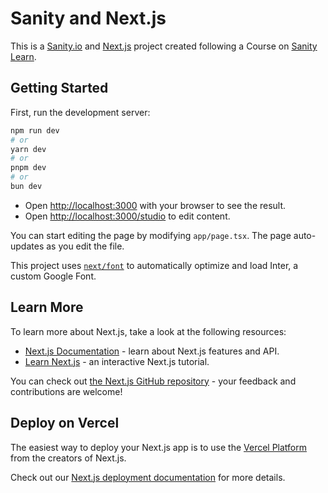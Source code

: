 # Sanity and Next.js

This is a [Sanity.io](https://sanity.io) and [Next.js](https://nextjs.org) project created following a Course on [Sanity Learn](https://sanity.io/learn).

## Getting Started

First, run the development server:

```bash
npm run dev
# or
yarn dev
# or
pnpm dev
# or
bun dev
```

- Open [http://localhost:3000](http://localhost:3000) with your browser to see the result.
- Open [http://localhost:3000/studio](http://localhost:3000/studio) to edit content.

You can start editing the page by modifying `app/page.tsx`. The page auto-updates as you edit the file.

This project uses [`next/font`](https://nextjs.org/docs/app/building-your-application/optimizing/fonts) to automatically optimize and load Inter, a custom Google Font.

## Learn More

To learn more about Next.js, take a look at the following resources:

- [Next.js Documentation](https://nextjs.org/docs) - learn about Next.js features and API.
- [Learn Next.js](https://nextjs.org/learn) - an interactive Next.js tutorial.

You can check out [the Next.js GitHub repository](https://github.com/vercel/next.js) - your feedback and contributions are welcome!

## Deploy on Vercel

The easiest way to deploy your Next.js app is to use the [Vercel Platform](https://vercel.com/new?utm_medium=default-template&filter=next.js&utm_source=create-next-app&utm_campaign=create-next-app-readme) from the creators of Next.js.

Check out our [Next.js deployment documentation](https://nextjs.org/docs/app/building-your-application/deploying) for more details.
